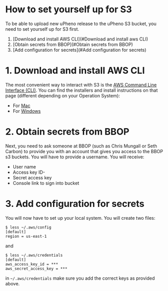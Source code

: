 # How to set yourself up for S3

To be able to upload new uPheno release to the uPheno S3 bucket, you need to set yourself up for S3 first.

1. [Download and install AWS CLI](#Download and install aws CLI)
2. [Obtain secrets from BBOP](#Obtain secrets from BBOP)
3. [Add configuration for secrets](#Add configuration for secrets)


# 1. Download and install AWS CLI

The most convenient way to interact with S3 is the [AWS Command Line Interface (CLI)](https://aws.amazon.com/cli/). You can find the installers and install instructions on that page (different depending on your Operation System):
- For [Mac](https://docs.aws.amazon.com/cli/latest/userguide/install-cliv2-mac.html)
- For [Windows](https://docs.aws.amazon.com/cli/latest/userguide/install-cliv2-windows.html)

# 2. Obtain secrets from BBOP

Next, you need to ask someone at BBOP (such as Chris Mungall or Seth Carbon) to provide you with an account that gives you access to the BBOP s3 buckets. You will have to provide a username. You will receive:
- User name
- Access key ID-
- Secret access key
- Console link to sign into bucket

# 3. Add configuration for secrets

You will now have to set up your local system. You will create two files:

```
$ less ~/.aws/config 
[default]
region = us-east-1
```

and 

```
$ less ~/.aws/credentials
[default]
aws_access_key_id = ***
aws_secret_access_key = ***
```

in `~/.aws/credentials` make sure you add the correct keys as provided above.

